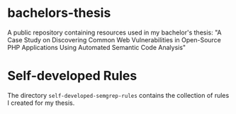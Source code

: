 # bachelors-thesis
A public repository containing resources used in my bachelor's thesis: "A Case Study on Discovering Common Web Vulnerabilities in Open-Source PHP Applications Using Automated Semantic Code Analysis"

# Self-developed Rules
The directory `self-developed-semgrep-rules` contains the collection of rules I created for my thesis.
